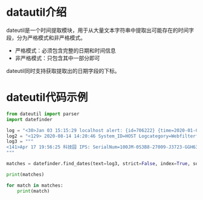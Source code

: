 # datautil介绍

dateutil是一个时间提取模块，用于从大量文本字符串中提取出可能存在的时间字段，分为严格模式和非严格模式。

- 严格模式：必须包含完整的日期和时间信息
- 非严格模式：只包含其中一部分即可

dateutil同时支持获取提取出的日期字段的下标。

# dateutil代码示例

```python
from dateutil import parser
import datefinder

log = "<30>Jan 03 15:15:29 localhost alert: {id=706222} {time=2020-01-03 15:15:23} {lev; +http://www.google.com/bot.html)”。本 {dheader=HTTP/1.1 301 Moved Permanently"
log2 = "<129> 2020-08-14 14:20:46 System_ID=HOST Logcategory=Webfilterft Malware=Phone Home Action=blocked "
log3 = """
<141>Apr 17 19:56:25 科技园 IPS: SerialNum=100JM-0S3B8-27009-J3723-GGH63 GenTimeentType=命令执行 ProtocolType=HTTP Action=drop
"""

matches = datefinder.find_dates(text=log3, strict=False, index=True, source=True)

print(matches)

for match in matches:
    print(match)
```

